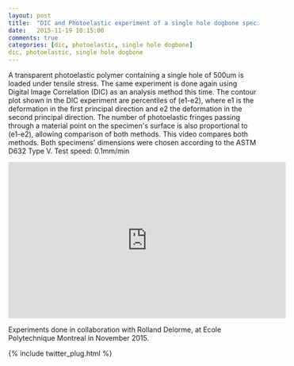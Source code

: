```yaml
---
layout: post
title:  "DIC and Photoelastic experiment of a single hole dogbone specimen under tensile stress"
date:   2015-11-19 10:15:00
comments: true
categories: [dic, photoelastic, single hole dogbone]
dic, photoelastic, single hole dogbone
---
```


A transparent photoelastic polymer containing a single hole of 500um is loaded under tensile stress. The same experiment is done again using Digital Image Correlation (DIC) as an analysis method this time.
The contour plot shown in the DIC experiment are percentiles of (e1-e2), where e1 is the deformation in the first principal direction and e2 the deformation in the second principal direction. The number of photoelastic fringes passing through a material point on the specimen's surface is also proportional to (e1-e2), allowing comparison of both methods.
This video compares both methods.
Both specimens' dimensions were chosen according to the ASTM D632 Type V.
Test speed: 0.1mm/min

<iframe width="560" height="315" src="https://www.youtube.com/embed/8A4TIMLhqhM" frameborder="0" allowfullscreen></iframe>

Experiments done in collaboration with Rolland Delorme, at Ecole Polytechnique Montreal in November 2015.

{% include twitter_plug.html %}

